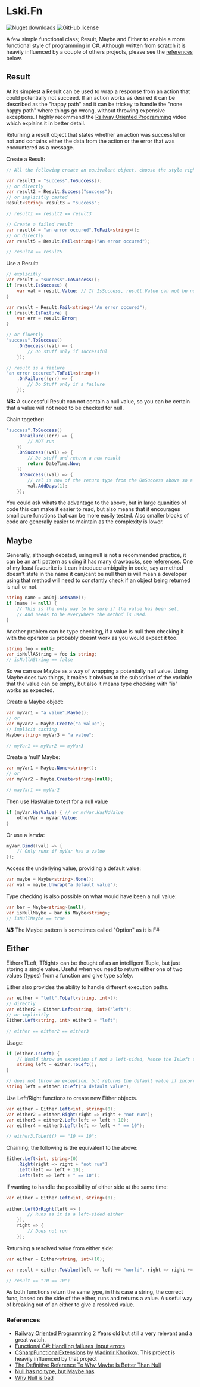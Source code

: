 # Lski.Fn

[![Nuget downloads](https://img.shields.io/nuget/v/lski.fn.svg)](https://www.nuget.org/packages/Lski.Fn/)
[![GitHub license](https://img.shields.io/github/license/mashape/apistatus.svg)](https://github.com/lski/Lski.Fn/blob/master/LICENSE)

A few simple functional class; Result, Maybe and Either to enable a more functional style of programming in C#. Although written from scratch it is heavily influenced by a couple of others projects, please see the [references](#references) below.

## Result

At its simplest a Result can be used to wrap a response from an action that could potentially not succeed. If an action works as desired it can be described as the "happy path" and it can be trickey to handle the "none happy path" where things go wrong, without throwing expensive exceptions. I highly recommend the [Railway Oriented Programming](https://vimeo.com/97344498) video which explains it in better detail.

Returning a result object that states whether an action was successful or not and contains either the data from the action or the error that was encountered as a message. 

Create a Result:
```csharp
// All the following create an equivalent object, choose the style right for the situation.

var result1 = "success".ToSuccess();  
// or directly
var result2 = Result.Success("success");
// or implicitly casted
Result<string> result3 = "success";

// result1 == result2 == result3

// Create a failed result
var result4 = "an error occured".ToFail<string>(); 
// or directly
var result5 = Result.Fail<string>("An error occured");

// result4 == result5
``` 

Use a Result:
```csharp
// explicitly
var result = "success".ToSuccess();  
if (result.IsSuccess) {
    var val = result.Value; // If IsSuccess, result.Value can not be null
}

var result = Result.Fail<string>("An error occured");
if (result.IsFailure) {
    var err = result.Error;
}

// or fluently 
"success".ToSuccess()
    .OnSuccess((val) => {
        // Do stuff only if successful
    });

// result is a failure
"an error occured".ToFail<string>()
    .OnFailure((err) => {
        // Do Stuff only if a failure
    });
```

__NB:__ A successful Result can not contain a null value, so you can be certain that a value will not need to be checked for null.

Chain together:
```csharp
"success".ToSuccess()
    .OnFailure((err) => {
        // NOT run
    })
    .OnSuccess((val) => {
        // Do stuff and return a new result
        return DateTime.Now;
    })
    .OnSuccess((val) => {
        // val is now of the return type from the OnSuccess above so a DateTime object
        val.AddDays(1);
    });
```

You could ask whats the advantage to the above, but in large quanities of code this can make it easier to read, but also means that it encourages small pure functions that can be more easily tested. Also smaller blocks of code are generally easier to maintain as the complexity is lower.

## Maybe

Generally, although debated, using null is not a recommended practice, it can be an anti pattern as using it has many drawbacks, see [references](#references). One of my least favourite is it can introduce ambiguity in code, say a method doesn't state in the name it can/cant be null then is will mean a developer using that method will need to constantly check if an object being returned is null or not.

```csharp
string name = anObj.GetName();
if (name != null) {
    // This is the only way to be sure if the value has been set. 
    // And needs to be everywhere the method is used.
}
```

Another problem can be type checking, if a value is null then checking it with the operator `is` probably doesnt work as you would expect it too.

```csharp
string foo = null;
var isNullAString = foo is string;
// isNullAString == false
```

So we can use Maybe<T> as a way of wrapping a potentially null value. Using Maybe<T> does two things, it makes it obvious to the subscriber of the variable that the value can be empty, but also it means type checking with "is" works as expected.

Create a Maybe object:
```csharp
var myVar1 = "a value".Maybe();
// or
var myVar2 = Maybe.Create("a value");
// implicit casting
Maybe<string> myVar3 = "a value";

// myVar1 == myVar2 == myVar3
``` 

Create a 'null' Maybe:
```csharp
var myVar1 = Maybe.None<string>();
// or 
var myVar2 = Maybe.Create<string>(null);

// mayVar1 == myVar2
```

Then use HasValue to test for a null value
```csharp
if (myVar.HasValue) { // or mrVar.HasNoValue
    otherVar = myVar.Value;
}
```

Or use a lamda:
```csharp
myVar.Bind((val) => {
    // Only runs if myVar has a value
});
```

Access the underlying value, providing a default value:
```csharp
var maybe = Maybe<string>.None();
var val = maybe.Unwrap("a default value");
```

Type checking is also possible on what would have been a null value:
```csharp
var bar = Maybe<string>(null);
var isNullMaybe = bar is Maybe<string>;
// isNullMaybe == true
```

__*NB*__ The Maybe pattern is sometimes called "Option" as it is F#

## Either

Either<TLeft, TRight> can be thought of as an intelligent Tuple, but just storing a single value. Useful when you need to return either one of two values (types) from a function and give type safety.

Either also provides the ability to handle different execution paths.

```csharp
var either = "left".ToLeft<string, int>();
// directly
var either2 = Either.Left<string, int>("left");
// or implicitly
Either.Left<string, int> either3 = "left";

// either == either2 == either3
```

Usage:
```csharp
if (either.IsLeft) {
    // Would throw an exception if not a left-sided, hence the IsLeft check.
    string left = either.ToLeft();
}

// does not throw an exception, but returns the default value if incorrect side
string left = either.ToLeft("a default value"); 
```

Use Left/Right functions to create new Either objects.
```csharp
var either = Either.Left<int, string>(0);
var either2 = either.Right(right => right + "not run");
var either3 = either2.Left(left => left + 10);
var either4 = either3.Left(left => left + " == 10");

// either3.ToLeft() == "10 == 10";
```

Chaining; the following is the equivalent to the above:
```csharp
Either.Left<int, string>(0)
    .Right(right => right + "not run")
    .Left(left => left + 10);
    .Left(left => left + " == 10");
```

If wanting to handle the possibility of either side at the same time:
```csharp
var either = Either.Left<int, string>(0);
    
either.LeftOrRight(left => {
        // Runs as it is a left-sided either
    }),
    right => {
        // Does not run
    });
```

Returning a resolved value from either side:
```csharp
var either = Either<string, int>(10);

var result = either.ToValue(left => left += "world", right => right += " == 10");

// result == "10 == 10";
```

As both functions return the same type, in this case a string, the correct func, based on the side of the either, runs and returns a value. A useful way of breaking out of an either to give a resolved value.

### References
- [Railway Oriented Programming](https://vimeo.com/97344498) 2 Years old but still a very relevant and a great watch.
- [Functional C#: Handling failures, input errors](http://enterprisecraftsmanship.com/2015/03/20/functional-c-handling-failures-input-errors/)
- [CSharpFunctionalExtensions](https://github.com/vkhorikov/CSharpFunctionalExtensions) by [Vladimir Khorikov](https://github.com/vkhorikov). This project is heavily influenced by that project
- [The Definitive Reference To Why Maybe Is Better Than Null](http://www.nickknowlson.com/blog/2013/04/16/why-maybe-is-better-than-null/)
- [Null has no type, but Maybe has](http://blog.ploeh.dk/2015/11/13/null-has-no-type-but-maybe-has/)
- [Why Null is bad](http://www.yegor256.com/2014/05/13/why-null-is-bad.html)

